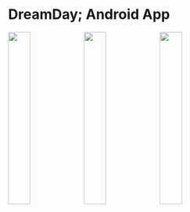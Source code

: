 # DreamDay; Android App

<img width=30% height=30% padding-right="10px" src="https://user-images.githubusercontent.com/121798850/224533450-9606dc23-aa7a-4b42-b83a-854c333f44ee.png"/> <img width=30% height=30% padding-right="10px" src="https://user-images.githubusercontent.com/121798850/224533629-33bf00ea-2377-4a84-8b29-35f235738993.png"/> <img width=30% height=30% padding-right="10px" src="https://user-images.githubusercontent.com/121798850/224533825-c29be2cd-a965-4ceb-9137-72a6fc06df0c.png"/>
